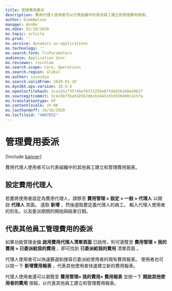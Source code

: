```yaml
---
title: 管理費用委派
description: 費用代理人使用者可以代表組織中的其他員工建立和管理費用報表。
author: KimANelson
manager: AnnBe
ms.date: 01/10/2020
ms.topic: article
ms.prod: ''
ms.service: dynamics-ax-applications
ms.technology: ''
ms.search.form: TrvParameters
audience: Application User
ms.reviewer: roschlom
ms.search.scope: Core, Operations
ms.search.region: Global
ms.author: suvaidya
ms.search.validFrom: 2020-01-10
ms.dyn365.ops.version: 10.0.9
ms.openlocfilehash: 2ce1d1cf35745ef4372258e07fd4d2b108ed4827
ms.sourcegitcommit: 5c4c9bf3ba018562d6cb3443c01d550489c415fa
ms.translationtype: HT
ms.contentlocale: zh-HK
ms.lasthandoff: 10/16/2020
ms.locfileid: "4087652"
---
```

# <a name="manage-expense-delegation"></a>管理費用委派

[!include [banner](../includes/banner.md)]

費用代理人使用者可以代表組織中的其他員工建立和管理費用報表。

## <a name="configuring-expense-delegation"></a>設定費用代理人

若要將使用者設定為費用代理人，請移至 **費用管理 > 設定 > 一般 > 代理人** 以開啟 **代理人** 頁面。 選取 **新增** ，然後選取要定義代理人的員工。 輸入代理人使用者的別名，以及委派期間的開始與結束日期。

## <a name="managing-expense-delegation-on-behalf-of-another-employee"></a>代表其他員工管理費用的委派

如果功能管理金鑰 **啟用費用代理人清單頁面** 已啟用，則可瀏覽至 **費用管理 > 我的費用 > 已委派給我的費用** ，即可找到 **已委派給我的費用** 清單頁面 。

代理人使用者可以快速篩選和搜尋已委派給使用者的現有費用報表。 使用者也可以按一下 **新增費用報表** ，代表其他使用者快速建立新的費用報表。

代理人使用者還可以瀏覽至 **費用管理> 我的費用> 費用報表** 並按一下 **開啟其他使用者的費用** 按鈕，以代表其他員工建立和管理費用報表。
